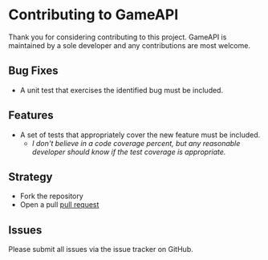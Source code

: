 Contributing to GameAPI
=============================
Thank you for considering contributing to this project. GameAPI is maintained by a sole developer and any contributions are most welcome.

Bug Fixes
---------
- A unit test that exercises the identified bug must be included.

Features
--------
- A set of tests that appropriately cover the new feature must be included.
    - _I don't believe in a code coverage percent, but any reasonable developer should know if the test coverage is appropriate._

Strategy
--------
- Fork the repository
- Open a pull [pull request](https://github.com/binaryhabitat/GameAPI/compare)

Issues
------
Please submit all issues via the issue tracker on GitHub.

